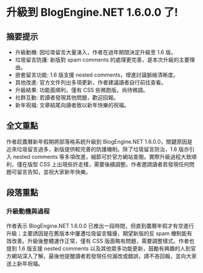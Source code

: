 # 升級到 BlogEngine.NET 1.6.0.0 了!

## 摘要提示
- 升級動機: 因垃圾留言大量湧入，作者在過年期間決定升級至 1.6 版。
- 垃圾留言防護: 新版對 spam comments 的處理更完善，是本次升級的主要理由。
- 嵌套留言功能: 1.6 版支援 nested comments，增進討論脈絡清晰度。
- 其他改進: 官方文件列出多項更新，作者建議讀者自行前往查看。
- 升級結果: 功能面順利，僅有 CSS 些微跑版，尚待微調。
- 社群互動: 若讀者發現其他問題，歡迎回報。
- 新年祝福: 文章結尾向讀者致以新年快樂的祝福。

## 全文重點
作者趁農曆新年假期將部落格系統升級到 BlogEngine.NET 1.6.0.0，關鍵原因是近來垃圾留言過多，新版提供較完善的防護機制。除了垃圾留言防治，1.6 版亦引入 nested comments 等多項改進，細節可於官方網站查閱。實際升級過程大致順利，僅在版型 CSS 上出現些許走樣，需要後續調整。作者邀請讀者若發現任何問題可留言告知，並祝大家新年快樂。

## 段落重點
### 升級動機與過程
作者表示 BlogEngine.NET 1.6.0.0 已推出一段時間，但直到農曆年假才有空進行升級；主要誘因是在舊版本中屢遭垃圾留言騷擾，期望新版的反 spam 機制能有效改善。升級後整體運作正常，僅有 CSS 版面略有問題，需要調整樣式。作者也提到 1.6 版支援 nested comments 以及其他眾多功能更新，鼓勵有興趣的人到官方網站深入了解。最後他提醒讀者若發現任何漏改或錯誤，請不吝回報，並向大家送上新年祝福。